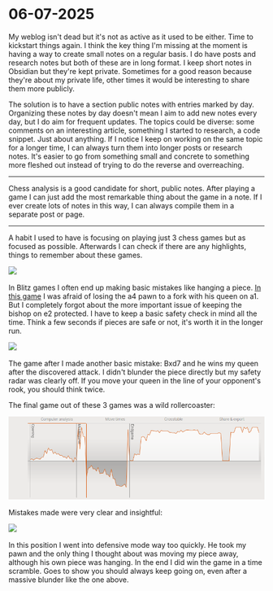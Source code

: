 # 06-07-2025

My weblog isn't dead but it's not as active as it used to be either. Time to kickstart things again. I think the key thing I'm missing at the moment is having a way to create small notes on a regular basis. I do have posts and research notes but both of these are in long format. I keep short notes in Obsidian but they're kept private. Sometimes for a good reason because they're about my private life, other times it would be interesting to share them more publicly.

The solution is to have a section public notes with entries marked by day. Organizing these notes by day doesn't mean I aim to add new notes every day, but I do aim for frequent updates. The topics could be diverse: some comments on an interesting article, something I started to research, a code snippet. Just about anything. If I notice I keep on working on the same topic for a longer time, I can always turn them into longer posts or research notes. It's easier to go from something small and concrete to something more fleshed out instead of trying to do the reverse and overreaching.

---

Chess analysis is a good candidate for short, public notes. After playing a game I can just add the most remarkable thing about the game in a note. If I ever create lots of notes in this way, I can always compile them in a separate post or page.

---

A habit I used to have is focusing on playing just 3 chess games but as focused as possible.
Afterwards I can check if there are any highlights, things to remember about these games.

![](https://lichess1.org/export/fen.gif?fen=r5k1%2F6pn%2F1p1p3p%2Fp1p1q3%2FP1P2R2%2F3P3P%2F2P1B1P1%2F2Q3K1+b+-+-+2+24&color=white&lastMove=d2c1&variant=standard&theme=brown&piece=cburnett)

In Blitz games I often end up making basic mistakes like hanging a piece.
[In this game](https://lichess.org/9RlPi3nO/white#47) I was afraid of losing the a4 pawn to a fork with his queen on a1. But I completely forgot about the more important issue of keeping the bishop on e2 protected.
I have to keep a basic safety check in mind all the time.
Think a few seconds if pieces are safe or not, it's worth it in the longer run.

![](https://lichess1.org/export/fen.gif?fen=1nk2r1r%2Fpppn3p%2F3b2p1%2FPP1pp3%2F7q%2F4P2B%2F1BPP1P2%2FRN1QK2R+w+KQ+-+1+18&color=black&lastMove=g5h4&variant=standard&theme=brown&piece=cburnett)

The game after I made another basic mistake: Bxd7 and he wins my queen after the discovered attack.
I didn't blunder the piece directly but my safety radar was clearly off. If you move your queen in the line of your opponent's rook, you should think twice.

The final game out of these 3 games was a wild rollercoaster:

![](/static/images/posts/06-07-2025-public-notes/sIEfEv3C-rollercoaster.png)

Mistakes made were very clear and insightful:

![](https://lichess1.org/export/fen.gif?fen=r3qr1k%2F1p4pp%2Fp1np1p2%2F4nb2%2F7R%2F1BB1Q3%2FPPP3PP%2FRN4K1+b+-+-+1+18&color=white&lastMove=h3e3&variant=standard&theme=brown&piece=cburnett)

In this position I went into defensive mode way too quickly.
He took my pawn and the only thing I thought about was moving my piece away, although his own piece was hanging. In the end I did win the game in a time scramble.
Goes to show you should always keep going on, even after a massive blunder like the one above.